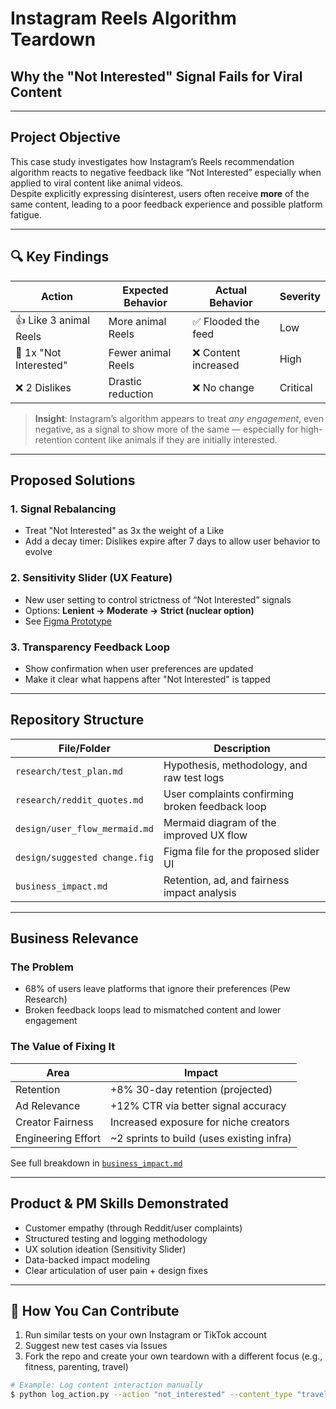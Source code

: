 # Instagram Reels Algorithm Teardown  
## Why the "Not Interested" Signal Fails for Viral Content

---

## Project Objective  
This case study investigates how Instagram’s Reels recommendation algorithm reacts to negative feedback like “Not Interested” especially when applied to viral content like animal videos.  
Despite explicitly expressing disinterest, users often receive **more** of the same content, leading to a poor feedback experience and possible platform fatigue.

---

## 🔍 Key Findings

| Action                     | Expected Behavior         | Actual Behavior           | Severity   |
|----------------------------|---------------------------|---------------------------|------------|
| 👍 Like 3 animal Reels     | More animal Reels         | ✅ Flooded the feed       | Low        |
| 🚫 1x "Not Interested"     | Fewer animal Reels        | ❌ Content increased       | High       |
| ❌ 2 Dislikes              | Drastic reduction         | ❌ No change               | Critical   |


> **Insight**: Instagram’s algorithm appears to treat *any engagement*, even negative, as a signal to show more of the same — especially for high-retention content like animals if they are initially interested.

---

## Proposed Solutions

### 1. **Signal Rebalancing**
- Treat "Not Interested" as 3x the weight of a Like  
- Add a decay timer: Dislikes expire after 7 days to allow user behavior to evolve  

### 2. **Sensitivity Slider (UX Feature)**
- New user setting to control strictness of “Not Interested” signals  
- Options: **Lenient → Moderate → Strict (nuclear option)**  
- See [Figma Prototype](https://github.com/chetangunti/Instagram-Reels/blob/39f2c2faff7b15ff4eda764905df9381f83ead4c/design/Suggested%20Change.png)

### 3. **Transparency Feedback Loop**
- Show confirmation when user preferences are updated  
- Make it clear what happens after "Not Interested" is tapped

---

## Repository Structure

| File/Folder                         | Description                                      |
|------------------------------------|--------------------------------------------------|
| `research/test_plan.md`            | Hypothesis, methodology, and raw test logs       |
| `research/reddit_quotes.md`        | User complaints confirming broken feedback loop  |
| `design/user_flow_mermaid.md`      | Mermaid diagram of the improved UX flow          |
| `design/suggested change.fig`    | Figma file for the proposed slider UI            |
| `business_impact.md`               | Retention, ad, and fairness impact analysis      |

---

## Business Relevance

### The Problem
- 68% of users leave platforms that ignore their preferences (Pew Research)
- Broken feedback loops lead to mismatched content and lower engagement

### The Value of Fixing It
| Area               | Impact                                      |
|--------------------|---------------------------------------------|
| Retention          | +8% 30-day retention (projected)            |
| Ad Relevance       | +12% CTR via better signal accuracy         |
| Creator Fairness   | Increased exposure for niche creators       |
| Engineering Effort | ~2 sprints to build (uses existing infra)   |

See full breakdown in [`business_impact.md`](https://github.com/chetangunti/Instagram-Reels/blob/39f2c2faff7b15ff4eda764905df9381f83ead4c/research/business_impact.md)

---

## Product & PM Skills Demonstrated

- Customer empathy (through Reddit/user complaints)
- Structured testing and logging methodology
- UX solution ideation (Sensitivity Slider)
- Data-backed impact modeling
- Clear articulation of user pain + design fixes

---

## 🚀 How You Can Contribute

1. Run similar tests on your own Instagram or TikTok account
2. Suggest new test cases via Issues
3. Fork the repo and create your own teardown with a different focus (e.g., fitness, parenting, travel)

```bash
# Example: Log content interaction manually
$ python log_action.py --action "not_interested" --content_type "travel"
